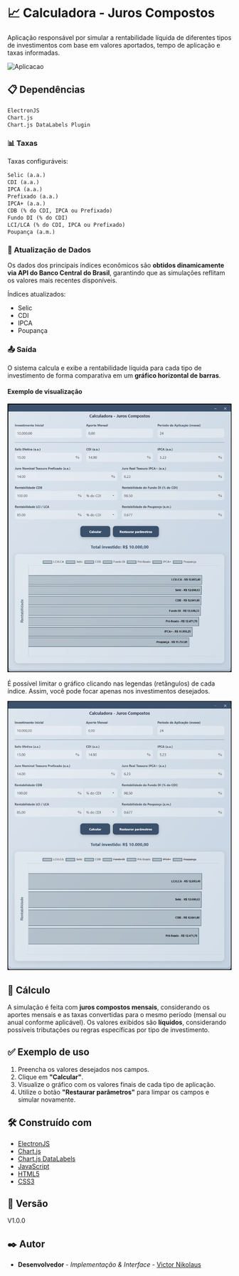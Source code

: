 
# 📈 Calculadora - Juros Compostos

Aplicação responsável por simular a rentabilidade líquida de diferentes tipos de investimentos com base em valores aportados, tempo de aplicação e taxas informadas.

<img src="./_imgs/calc_jc.gif" alt="Aplicacao" width="700"/>

## 📋 Dependências

```
ElectronJS
Chart.js
Chart.js DataLabels Plugin
```

### 📊 Taxas

Taxas configuráveis:

```
Selic (a.a.)
CDI (a.a.)
IPCA (a.a.)
Prefixado (a.a.)
IPCA+ (a.a.)
CDB (% do CDI, IPCA ou Prefixado)
Fundo DI (% do CDI)
LCI/LCA (% do CDI, IPCA ou Prefixado)
Poupança (a.m.)
```

### 🔄 Atualização de Dados

Os dados dos principais índices econômicos são **obtidos dinamicamente via API do Banco Central do Brasil**, garantindo que as simulações reflitam os valores mais recentes disponíveis.

Índices atualizados:

- Selic  
- CDI  
- IPCA  
- Poupança 

### 📤 Saída

O sistema calcula e exibe a rentabilidade líquida para cada tipo de investimento de forma comparativa em um **gráfico horizontal de barras**.

#### Exemplo de visualização

![](./img/exemplo_grafico.png)

É possível limitar o gráfico clicando nas legendas (retângulos) de cada índice. Assim, você pode focar apenas nos investimentos desejados.

![](./img/exemplo_grafico_filtrado.png)

## 🧮 Cálculo

A simulação é feita com **juros compostos mensais**, considerando os aportes mensais e as taxas convertidas para o mesmo período (mensal ou anual conforme aplicável). Os valores exibidos são **líquidos**, considerando possíveis tributações ou regras específicas por tipo de investimento.

## ✅ Exemplo de uso

1. Preencha os valores desejados nos campos.
2. Clique em **"Calcular"**.
3. Visualize o gráfico com os valores finais de cada tipo de aplicação.
4. Utilize o botão **"Restaurar parâmetros"** para limpar os campos e simular novamente.

## 🛠️ Construído com

* [ElectronJS](https://www.electronjs.org/pt/)
* [Chart.js](https://www.chartjs.org/)
* [Chart.js DataLabels](https://chartjs-plugin-datalabels.netlify.app/)
* [JavaScript](https://developer.mozilla.org/en-US/docs/Web/JavaScript)
* [HTML5](https://developer.mozilla.org/en-US/docs/Web/Guide/HTML/HTML5)
* [CSS3](https://developer.mozilla.org/en-US/docs/Web/CSS)

## 📌 Versão

V1.0.0

## ✒️ Autor

* **Desenvolvedor** - *Implementação & Interface* - [Victor Nikolaus](https://github.com/vnikolaus)
